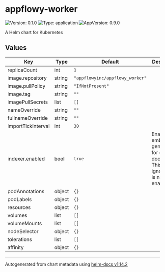 # appflowy-worker

![Version: 0.1.0](https://img.shields.io/badge/Version-0.1.0-informational?style=flat-square) ![Type: application](https://img.shields.io/badge/Type-application-informational?style=flat-square) ![AppVersion: 0.9.0](https://img.shields.io/badge/AppVersion-0.9.0-informational?style=flat-square)

A Helm chart for Kubernetes

## Values

| Key | Type | Default | Description |
|-----|------|---------|-------------|
| replicaCount | int | `1` |  |
| image.repository | string | `"appflowyinc/appflowy_worker"` |  |
| image.pullPolicy | string | `"IfNotPresent"` |  |
| image.tag | string | `""` |  |
| imagePullSecrets | list | `[]` |  |
| nameOverride | string | `""` |  |
| fullnameOverride | string | `""` |  |
| importTickInterval | int | `30` |  |
| indexer.enabled | bool | `true` | Enable embeddings generation for collab documents. This value is ignored if AI is not enabled. |
| podAnnotations | object | `{}` |  |
| podLabels | object | `{}` |  |
| resources | object | `{}` |  |
| volumes | list | `[]` |  |
| volumeMounts | list | `[]` |  |
| nodeSelector | object | `{}` |  |
| tolerations | list | `[]` |  |
| affinity | object | `{}` |  |

----------------------------------------------
Autogenerated from chart metadata using [helm-docs v1.14.2](https://github.com/norwoodj/helm-docs/releases/v1.14.2)
